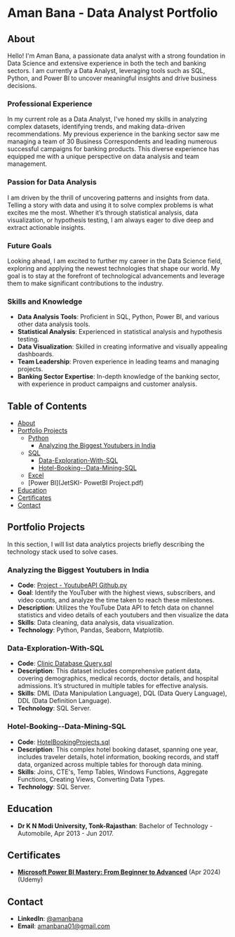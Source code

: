 # Aman Bana - Data Analyst Portfolio

## About

Hello! I'm Aman Bana, a passionate data analyst with a strong foundation in Data Science and extensive experience in both the tech and banking sectors. I am currently a Data Analyst, leveraging tools such as SQL, Python, and Power BI to uncover meaningful insights and drive business decisions.

### Professional Experience

In my current role as a Data Analyst, I've honed my skills in analyzing complex datasets, identifying trends, and making data-driven recommendations. My previous experience in the banking sector saw me managing a team of 30 Business Correspondents and leading numerous successful campaigns for banking products. This diverse experience has equipped me with a unique perspective on data analysis and team management.

### Passion for Data Analysis

I am driven by the thrill of uncovering patterns and insights from data. Telling a story with data and using it to solve complex problems is what excites me the most. Whether it’s through statistical analysis, data visualization, or hypothesis testing, I am always eager to dive deep and extract actionable insights.

### Future Goals

Looking ahead, I am excited to further my career in the Data Science field, exploring and applying the newest technologies that shape our world. My goal is to stay at the forefront of technological advancements and leverage them to make significant contributions to the industry.

### Skills and Knowledge

- **Data Analysis Tools**: Proficient in SQL, Python, Power BI, and various other data analysis tools.
- **Statistical Analysis**: Experienced in statistical analysis and hypothesis testing.
- **Data Visualization**: Skilled in creating informative and visually appealing dashboards.
- **Team Leadership**: Proven experience in leading teams and managing projects.
- **Banking Sector Expertise**: In-depth knowledge of the banking sector, with experience in product campaigns and customer analysis.

## Table of Contents

- [About](#about)
- [Portfolio Projects](#portfolio-projects)
  - [Python](#python)
    - [Analyzing the Biggest Youtubers in India](#analyzing-the-biggest-youtubers-in-India)
  - [SQL](#sql)
    - [Data-Exploration-With-SQL](#data-exploration-with-sql)
    - [Hotel-Booking--Data-Mining-SQL](#Hotel-Booking-data-mining)
  - [Excel](README.md)
  - [Power BI](JetSKI- PowetBI Project.pdf)
- [Education](#education)
- [Certificates](#certificates)
- [Contact](#contact)

## Portfolio Projects

In this section, I will list data analytics projects briefly describing the technology stack used to solve cases.

### Analyzing the Biggest Youtubers in India

- **Code**: [Project - YoutubeAPI Github.py](#)
- **Goal**: Identify the YouTuber with the highest views, subscribers, and video counts, and analyze the time taken to reach these milestones.
- **Description**: Utilizes the YouTube Data API to fetch data on channel statistics and video details of each youtubers and then visualize the data
- **Skills**: Data cleaning, data analysis, data visualization.
- **Technology**: Python, Pandas, Seaborn, Matplotlib.

### Data-Exploration-With-SQL

- **Code**: [Clinic Database Query.sql](#)
- **Description**: This dataset includes comprehensive patient data, covering demographics, medical records, doctor details, and hospital admissions. It’s structured in multiple tables for effective analysis.
- **Skills**: DML (Data Manipulation Language), DQL (Data Query Language), DDL (Data Definition Language).
- **Technology**: SQL Server.

### Hotel-Booking--Data-Mining-SQL

- **Code**: [HotelBookingProjects.sql](#)
- **Description**: This complex hotel booking dataset, spanning one year, includes traveler details, hotel information, booking records, and staff data, organized across multiple tables for thorough data mining.
- **Skills**: Joins, CTE's, Temp Tables, Windows Functions, Aggregate Functions, Creating Views, Converting Data Types.
- **Technology**: SQL Server.

## Education

- **Dr K N Modi University, Tonk-Rajasthan**: Bachelor of Technology - Automobile, Apr 2013 - Jun 2017.

## Certificates

- **[Microsoft Power BI Mastery: From Beginner to Advanced](https://www.udemy.com/certificate/UC-883638a0-ff91-49cc-b0a5-e505ec47b0a6/)** (Apr 2024) (Udemy)

## Contact

- **LinkedIn**: [@amanbana](https://www.linkedin.com/in/aman-bana-204a4a136/)
- **Email**: [amanbana01@gmail.com](mailto:amanbana01@gmail.com)
